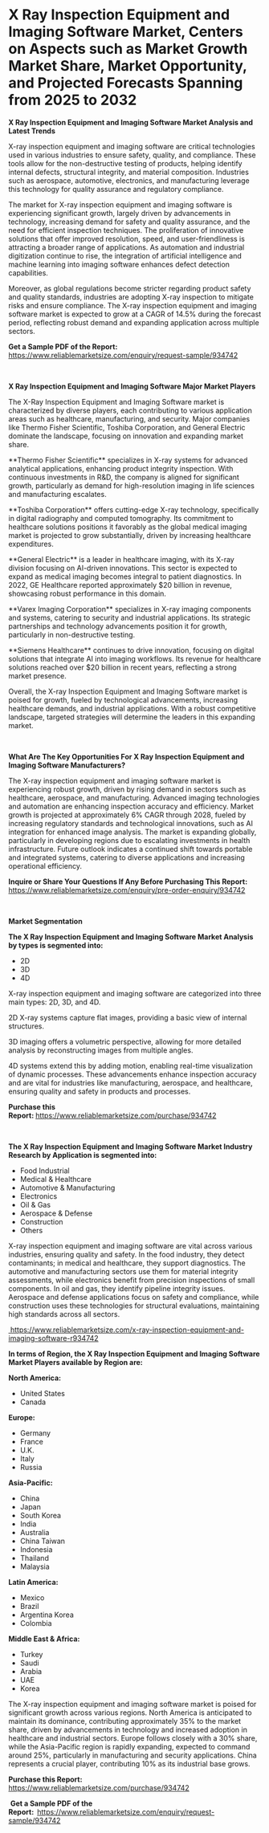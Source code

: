 <p><h1>X Ray Inspection Equipment and Imaging Software Market, Centers on Aspects such as Market Growth Market Share, Market Opportunity, and Projected Forecasts Spanning from 2025 to 2032</h1></p><p><strong>X Ray Inspection Equipment and Imaging Software Market Analysis and Latest Trends</strong></p>
<p><p>X-ray inspection equipment and imaging software are critical technologies used in various industries to ensure safety, quality, and compliance. These tools allow for the non-destructive testing of products, helping identify internal defects, structural integrity, and material composition. Industries such as aerospace, automotive, electronics, and manufacturing leverage this technology for quality assurance and regulatory compliance.</p><p>The market for X-ray inspection equipment and imaging software is experiencing significant growth, largely driven by advancements in technology, increasing demand for safety and quality assurance, and the need for efficient inspection techniques. The proliferation of innovative solutions that offer improved resolution, speed, and user-friendliness is attracting a broader range of applications. As automation and industrial digitization continue to rise, the integration of artificial intelligence and machine learning into imaging software enhances defect detection capabilities.</p><p>Moreover, as global regulations become stricter regarding product safety and quality standards, industries are adopting X-ray inspection to mitigate risks and ensure compliance. The X-ray inspection equipment and imaging software market is expected to grow at a CAGR of 14.5% during the forecast period, reflecting robust demand and expanding application across multiple sectors.</p></p>
<p><strong>Get a Sample PDF of the Report:&nbsp;</strong> <a href="https://www.reliablemarketsize.com/enquiry/request-sample/934742?utm_campaign=1833&utm_medium=2&utm_source=Github&utm_content=ia&utm_term=18042025&utm_id=x-ray-inspection-equipment-and-imaging-software">https://www.reliablemarketsize.com/enquiry/request-sample/934742</a></p>
<p>&nbsp;</p>
<p><strong>X Ray Inspection Equipment and Imaging Software Major Market Players</strong></p>
<p><p>The X-Ray Inspection Equipment and Imaging Software market is characterized by diverse players, each contributing to various application areas such as healthcare, manufacturing, and security. Major companies like Thermo Fisher Scientific, Toshiba Corporation, and General Electric dominate the landscape, focusing on innovation and expanding market share.</p><p>**Thermo Fisher Scientific** specializes in X-ray systems for advanced analytical applications, enhancing product integrity inspection. With continuous investments in R&D, the company is aligned for significant growth, particularly as demand for high-resolution imaging in life sciences and manufacturing escalates.</p><p>**Toshiba Corporation** offers cutting-edge X-ray technology, specifically in digital radiography and computed tomography. Its commitment to healthcare solutions positions it favorably as the global medical imaging market is projected to grow substantially, driven by increasing healthcare expenditures.</p><p>**General Electric** is a leader in healthcare imaging, with its X-ray division focusing on AI-driven innovations. This sector is expected to expand as medical imaging becomes integral to patient diagnostics. In 2022, GE Healthcare reported approximately $20 billion in revenue, showcasing robust performance in this domain.</p><p>**Varex Imaging Corporation** specializes in X-ray imaging components and systems, catering to security and industrial applications. Its strategic partnerships and technology advancements position it for growth, particularly in non-destructive testing.</p><p>**Siemens Healthcare** continues to drive innovation, focusing on digital solutions that integrate AI into imaging workflows. Its revenue for healthcare solutions reached over $20 billion in recent years, reflecting a strong market presence.</p><p>Overall, the X-ray Inspection Equipment and Imaging Software market is poised for growth, fueled by technological advancements, increasing healthcare demands, and industrial applications. With a robust competitive landscape, targeted strategies will determine the leaders in this expanding market.</p></p>
<p>&nbsp;</p>
<p><strong>What Are The Key Opportunities For X Ray Inspection Equipment and Imaging Software Manufacturers?</strong></p>
<p><p>The X-ray inspection equipment and imaging software market is experiencing robust growth, driven by rising demand in sectors such as healthcare, aerospace, and manufacturing. Advanced imaging technologies and automation are enhancing inspection accuracy and efficiency. Market growth is projected at approximately 6% CAGR through 2028, fueled by increasing regulatory standards and technological innovations, such as AI integration for enhanced image analysis. The market is expanding globally, particularly in developing regions due to escalating investments in health infrastructure. Future outlook indicates a continued shift towards portable and integrated systems, catering to diverse applications and increasing operational efficiency.</p></p>
<p><strong>Inquire or Share Your Questions If Any Before Purchasing This Report:</strong> <a href="https://www.reliablemarketsize.com/enquiry/pre-order-enquiry/934742?utm_campaign=1833&utm_medium=2&utm_source=Github&utm_content=ia&utm_term=18042025&utm_id=x-ray-inspection-equipment-and-imaging-software">https://www.reliablemarketsize.com/enquiry/pre-order-enquiry/934742</a></p>
<p>&nbsp;</p>
<p><strong>Market Segmentation</strong></p>
<p><strong>The X Ray Inspection Equipment and Imaging Software Market Analysis by types is segmented into:</strong></p>
<p><ul><li>2D</li><li>3D</li><li>4D</li></ul></p>
<p><p>X-ray inspection equipment and imaging software are categorized into three main types: 2D, 3D, and 4D. </p><p>2D X-ray systems capture flat images, providing a basic view of internal structures. </p><p>3D imaging offers a volumetric perspective, allowing for more detailed analysis by reconstructing images from multiple angles. </p><p>4D systems extend this by adding motion, enabling real-time visualization of dynamic processes. These advancements enhance inspection accuracy and are vital for industries like manufacturing, aerospace, and healthcare, ensuring quality and safety in products and processes.</p></p>
<p><strong>Purchase this Report:&nbsp;</strong><a href="https://www.reliablemarketsize.com/purchase/934742?utm_campaign=1833&utm_medium=2&utm_source=Github&utm_content=ia&utm_term=18042025&utm_id=x-ray-inspection-equipment-and-imaging-software">https://www.reliablemarketsize.com/purchase/934742</a></p>
<p>&nbsp;</p>
<p><strong>The X Ray Inspection Equipment and Imaging Software Market Industry Research by Application is segmented into:</strong></p>
<p><ul><li>Food Industrial</li><li>Medical & Healthcare</li><li>Automotive & Manufacturing</li><li>Electronics</li><li>Oil & Gas</li><li>Aerospace & Defense</li><li>Construction</li><li>Others</li></ul></p>
<p><p>X-ray inspection equipment and imaging software are vital across various industries, ensuring quality and safety. In the food industry, they detect contaminants; in medical and healthcare, they support diagnostics. The automotive and manufacturing sectors use them for material integrity assessments, while electronics benefit from precision inspections of small components. In oil and gas, they identify pipeline integrity issues. Aerospace and defense applications focus on safety and compliance, while construction uses these technologies for structural evaluations, maintaining high standards across all sectors.</p></p>
<p><a href="https://www.reliablemarketsize.com/x-ray-inspection-equipment-and-imaging-software-r934742?utm_campaign=1833&utm_medium=2&utm_source=Github&utm_content=ia&utm_term=18042025&utm_id=x-ray-inspection-equipment-and-imaging-software">&nbsp;https://www.reliablemarketsize.com/x-ray-inspection-equipment-and-imaging-software-r934742</a></p>
<p><strong>In terms of Region, the X Ray Inspection Equipment and Imaging Software Market Players available by Region are:</strong></p>
<p>
    <p> <strong> North America: </strong>
        <ul>
            <li>United States</li>
            <li>Canada</li>
        </ul>
        </p> 
    <p> <strong> Europe: </strong>
        <ul>
            <li>Germany</li>
            <li>France</li>
            <li>U.K.</li>
            <li>Italy</li>
            <li>Russia</li>
        </ul>
        </p> 
    <p> <strong> Asia-Pacific: </strong>
        <ul>
            <li>China</li>
            <li>Japan</li>
            <li>South Korea</li>
            <li>India</li>
            <li>Australia</li>
            <li>China Taiwan</li>
            <li>Indonesia</li>
            <li>Thailand</li>
            <li>Malaysia</li>
        </ul>
        </p> 
    <p> <strong> Latin America: </strong>
        <ul>
            <li>Mexico</li>
            <li>Brazil</li>
            <li>Argentina Korea</li>
            <li>Colombia</li>
        </ul>
        </p> 
    <p> <strong> Middle East & Africa: </strong>
        <ul>
            <li>Turkey</li>
            <li>Saudi</li>
            <li>Arabia</li>
            <li>UAE</li>
            <li>Korea</li>
        </ul>
    </p>
    </p>
<p><p>The X-ray inspection equipment and imaging software market is poised for significant growth across various regions. North America is anticipated to maintain its dominance, contributing approximately 35% to the market share, driven by advancements in technology and increased adoption in healthcare and industrial sectors. Europe follows closely with a 30% share, while the Asia-Pacific region is rapidly expanding, expected to command around 25%, particularly in manufacturing and security applications. China represents a crucial player, contributing 10% as its industrial base grows.</p></p>
<p><strong>Purchase this Report: </strong><a href="https://www.reliablemarketsize.com/purchase/934742?utm_campaign=1833&utm_medium=2&utm_source=Github&utm_content=ia&utm_term=18042025&utm_id=x-ray-inspection-equipment-and-imaging-software">https://www.reliablemarketsize.com/purchase/934742</a></p>
<p>&nbsp;<strong>Get a Sample PDF of the Report:&nbsp;&nbsp;</strong><a href="https://www.reliablemarketsize.com/enquiry/request-sample/934742?utm_campaign=1833&utm_medium=2&utm_source=Github&utm_content=ia&utm_term=18042025&utm_id=x-ray-inspection-equipment-and-imaging-software">https://www.reliablemarketsize.com/enquiry/request-sample/934742</a></p>
<p><strong></strong></p>
<p><p></p><p></p><p></p></p>